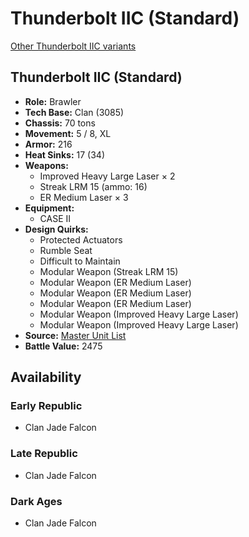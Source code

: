 # Thunderbolt IIC (Standard) 

[Other Thunderbolt IIC variants](../thunderbolt_iic.md) 

## Thunderbolt IIC (Standard) 

- **Role:** Brawler 
- **Tech Base:** Clan (3085) 
- **Chassis:** 70 tons 
- **Movement:** 5 / 8, XL 
- **Armor:** 216 
- **Heat Sinks:** 17 (34) 
- **Weapons:** 
  - Improved Heavy Large Laser × 2 
  - Streak LRM 15 (ammo: 16) 
  - ER Medium Laser × 3 
- **Equipment:** 
  - CASE II 
- **Design Quirks:** 
  - Protected Actuators 
  - Rumble Seat 
  - Difficult to Maintain 
  - Modular Weapon (Streak LRM 15) 
  - Modular Weapon (ER Medium Laser) 
  - Modular Weapon (ER Medium Laser) 
  - Modular Weapon (ER Medium Laser) 
  - Modular Weapon (Improved Heavy Large Laser) 
  - Modular Weapon (Improved Heavy Large Laser) 
- **Source:** [Master Unit List](http://masterunitlist.info/Unit/Details/5239/thunderbolt-iic-standard) 
- **Battle Value:** 2475 

## Availability 

### Early Republic 

- Clan Jade Falcon 

### Late Republic 

- Clan Jade Falcon 

### Dark Ages 

- Clan Jade Falcon 

